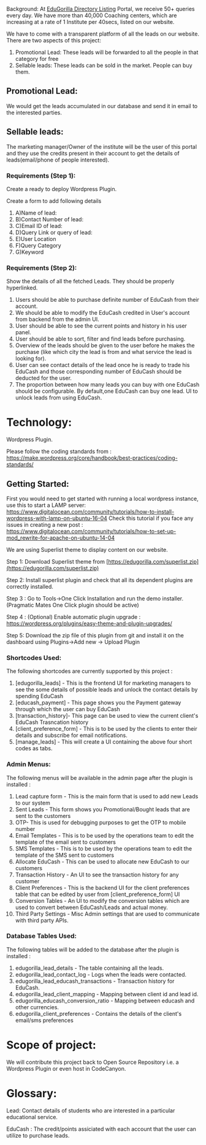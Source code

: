 Background: At [EduGorilla Directory Listing](https://directory.edugorilla.com) Portal, we receive 50+ queries every day. We have more than 40,000 Coaching centers, which are increasing at a rate of 1 Institute per 40secs, listed on our website.

We have to come with a transparent platform of all the leads on our website. There are two aspects of this project:

1. Promotional Lead: These leads will be forwarded to all the people in that category for free
2. Sellable leads: These leads can be sold in the market. People can buy them.

## Promotional Lead:

 We would get the leads accumulated in our database and send it in email to the interested parties.
   
## Sellable leads:
  The marketing manager/Owner of the institute will be the user of this portal and they use the credits present in their account to get the details of leads(email/phone of people interested). 

### Requirements (Step 1):

Create a ready to deploy Wordpress Plugin.

Create a form to add following details

1. A)Name of lead:
2. B)Contact Number of lead:
3. C)Email ID of lead:
4. D)Query Link or query of lead:
5. E)User Location
6. F)Query Category
7. G)Keyword

### Requirements (Step 2):

Show the details of all the fetched Leads. They should be properly hyperlinked.

1. Users should be able to purchase definite number of EduCash from their account. 
2. We should be able to modify the EduCash credited in User&#39;s account from backend from the admin UI.
3. User should be able to see the current points and history in his user panel.
4. User should be able to sort, filter and find leads before purchasing.
5. Overview of the leads should be given to the user before he makes the purchase (like which city the lead is from and what service the lead is looking for).
5. User can see contact details of the lead once he is ready to trade his EduCash and those corresponding number of EduCash should be deducted for the user.
6. The proportion between how many leads you can buy with one EduCash should be configurable. By default,one EduCash can buy one lead. UI to unlock leads from using EduCash. 

# Technology:

Wordpress Plugin.

Please follow the coding standards from :  https://make.wordpress.org/core/handbook/best-practices/coding-standards/

## Getting Started:

First you would need to get started with running a local wordpress instance, use this to start a LAMP server: https://www.digitalocean.com/community/tutorials/how-to-install-wordpress-with-lamp-on-ubuntu-16-04
Check this tutorial if you face any issues in creating a new post : https://www.digitalocean.com/community/tutorials/how-to-set-up-mod_rewrite-for-apache-on-ubuntu-14-04

We are using Superlist theme to display content on our website.

Step 1: Download Superlist theme from [https://edugorilla.com/superlist.zip](https://edugorilla.com/superlist.zip)

Step 2: Install superlist plugin and check that all its dependent plugins are correctly installed.

Step 3 : Go to Tools->One Click Installation and run the demo installer.(Pragmatic Mates One Click plugin should be active)

Step 4 : (Optional) Enable automatic plugin upgrade : https://wordpress.org/plugins/easy-theme-and-plugin-upgrades/

Step 5: Download the zip file of this plugin from git and install it on the dashboard using Plugins->Add new -> Upload Plugin

### Shortcodes Used:

The following shortcodes are currently supported by this project : 

1. [edugorilla_leads] - This is the frontend UI for marketing managers to see the some details of possible leads and unlock the contact details by spending EduCash
1. [educash_payment] - This page shows you the Payment gateway through which the user can buy EduCash
1. [transaction_history]- This page can be used to view the current client's EduCash Trasncation history
1. [client_preference_form] - This is to be used by the clients to enter their details and subscribe for email notifications.
1. [manage_leads] - This will create a UI containing the above four short codes as tabs.

### Admin Menus:

The following menus will be available in the admin page after the plugin is installed : 

1. Lead capture form - This is the main form that is used to add new Leads to our system
1. Sent Leads - This form shows you Promotional/Bought leads that are sent to the customers
1. OTP- This is used for debugging purposes to get the OTP to mobile number
1. Email Templates - This is to be used by the operations team to edit the template of the email sent to customers
1. SMS Templates - This is to be used by the operations team to edit the template of the SMS sent to customers
1. Allocate EduCash - This can be used to allocate new EduCash to our customers
1. Transaction History - An UI to see the transaction history for any customer
1. Client Preferences - This is the backend UI for the client preferences table that can be edited by user from [client_preference_form] UI
1. Conversion Tables - An UI to modify the conversion tables which are used to convert between EduCash/Leads and actual money.
1. Third Party Settings - Misc Admin settings that are used to communicate with third party APIs.


### Database Tables Used:

The following tables will be added to the database after the plugin is installed : 

1. edugorilla_lead_details - The table containing all the leads.
1. edugorilla_lead_contact_log - Logs when the leads were contacted.
1. edugorilla_lead_educash_transactions - Transaction history for EduCash.
1. edugorilla_lead_client_mapping - Mapping between client id and lead id.
1. edugorilla_educash_conversion_ratio - Mapping between educash and other currencies.
1. edugorilla_client_preferences - Contains the details of the client's email/sms preferences

# Scope of project:

We will contribute this project back to Open Source Repository i.e. a Wordpress Plugin or even host in CodeCanyon.

# Glossary:

Lead: Contact details of students who are interested in a particular educational service.

EduCash : The credit/points assiciated with each account that the user can utilize to purchase leads.
